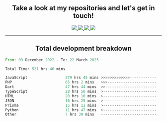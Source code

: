 <h2 align="center">
  Take a look at my repositories and let's get in touch!
</h2>
<p align="center">
  <a href="https://www.instagram.com/rayhanarkan?igsh=MXM3dHhmMTZ3ZWVsaA==">
    <img src="https://img.icons8.com/material-outlined/30/689d6a/instagram.png"/>
  </a>
  <a href="https://www.linkedin.com/in/rayhanarkan/">
    <img src="https://img.icons8.com/material-outlined/30/689d6a/linkedin.png"/>
  </a>
  <a href="">
    <img src="https://img.icons8.com/material-outlined/30/689d6a/geography.png"/>
  </a>
  <a href="mailto:rayhanarkan30@gmail.com">
    <img src="https://img.icons8.com/material-outlined/30/689d6a/email.png"/>
  </a>
</p>

---

<h2 align="center">Total development breakdown</h2>

<p align="center">
<!--START_SECTION:waka-->

```rust
From: 03 December 2022 - To: 22 March 2025

Total Time: 521 hrs 46 mins

JavaScript                 279 hrs 45 mins >>>>>>>>>>>>>------------   53.62 %
PHP                        65 hrs 2 mins   >>>----------------------   12.47 %
Dart                       47 hrs 44 mins  >>-----------------------   09.15 %
TypeScript                 28 hrs 50 mins  >------------------------   05.53 %
HTML                       20 hrs 10 mins  >------------------------   03.87 %
JSON                       16 hrs 25 mins  >------------------------   03.15 %
Prisma                     15 hrs 11 mins  >------------------------   02.91 %
Python                     11 hrs 47 mins  >------------------------   02.26 %
Other                      7 hrs 39 mins   -------------------------   01.47 %
```

<!--END_SECTION:waka-->
</p>
